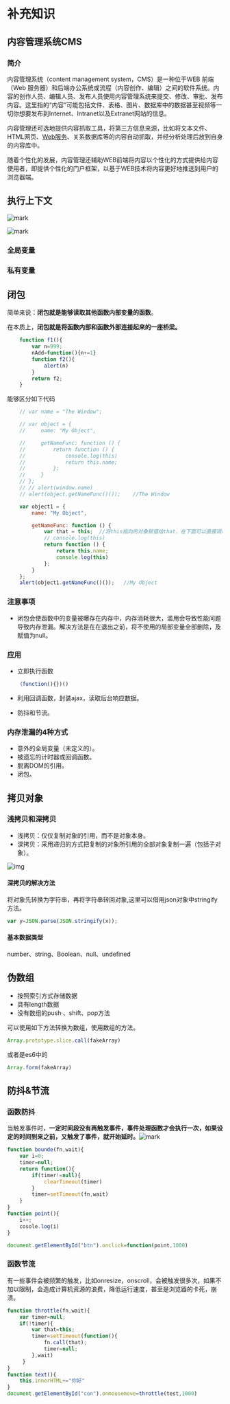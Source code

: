 # 补充知识

## 内容管理系统CMS

### 简介

内容管理系统（content management system，CMS）是一种位于WEB 前端（Web 服务器）和后端办公系统或流程（内容创作、编辑）之间的软件系统。内容的创作人员、编辑人员、发布人员使用内容管理系统来提交、修改、审批、发布内容。这里指的“内容”可能包括文件、表格、图片、数据库中的数据甚至视频等一切你想要发布到Internet、Intranet以及Extranet网站的信息。

内容管理还可选地提供内容抓取工具，将第三方信息来源，比如将文本文件、HTML网页、[Web服务](https://baike.baidu.com/item/Web服务/2837593)、关系数据库等的内容自动抓取，并经分析处理后放到自身的内容库中。

随着个性化的发展，内容管理还辅助WEB前端将内容以个性化的方式提供给内容使用者，即提供个性化的门户框架，以基于WEB技术将内容更好地推送到用户的浏览器端。

## 执行上下文

![mark](http://qiniu.cloud-zhi.com/blog/210430/B8AC4iC5He.png?imageslim)

![mark](http://qiniu.cloud-zhi.com/blog/210430/LA8cFeIica.png?imageslim)

### 全局变量



### 私有变量

## 闭包

简单来说：**闭包就是能够读取其他函数内部变量的函数**。

在本质上，**闭包就是将函数内部和函数外部连接起来的一座桥梁。**

`````js
    function f1(){
		var n=999;
		nAdd=function(){n+=1}
		function f2(){
			alert(n)
		}
		return f2;
	}
`````

能够区分如下代码

````js
    // var name = "The Window";

    // var object = {
    //     name: "My Object",

    //     getNameFunc: function () {
    //         return function () {
    //             console.log(this)
    //             return this.name;
    //         };
    //     }
    // };
    // // alert(window.name)
    // alert(object.getNameFunc()());    //The Window

    var object1 = {
        name: "My Object",

        getNameFunc: function () {
            var that = this;  //将this指向的对象赋值给that，在下面可以直接调用
            // console.log(this)
            return function () {
                return this.name;
                console.log(this)
            };
        }
    }; 
    alert(object1.getNameFunc()());   //My Object
````



### 注意事项

- 闭包会使函数中的变量被曝存在内存中，内存消耗很大，滥用会导致性能问题导致内存泄漏。解决方法是在在退出之前，将不使用的局部变量全部删除，及赋值为null。

### 应用

- 立即执行函数

  ````js
  （function(){})()
  ````

- 利用回调函数，封装ajax，读取后台响应数据。

- 防抖和节流。

### 内存泄漏的4种方式

- 意外的全局变量（未定义的）。
- 被遗忘的计时器或回调函数。
- 脱离DOM的引用。
- 闭包。

## 拷贝对象

### 浅拷贝和深拷贝

- 浅拷贝：仅仅复制对象的引用，而不是对象本身。
- 深拷贝：采用递归的方式把复制的对象所引用的全部对象复制一遍（包括子对象）。

![img](https://img.jbzj.com/file_images/article/201904/201944163413499.jpg?201934163433)

#### 深拷贝的解决方法

将对象先转换为字符串，再将字符串转回对象,这里可以借用json对象中stringify方法。

````js
var y=JSON.parse(JSON.stringify(x));
````

#### 基本数据类型

number、string、Boolean、null、undefined

## 伪数组

- 按照索引方式存储数据
- 具有length数据
- 没有数组的push·、shift、pop方法

可以使用如下方法转换为数组，使用数组的方法。

````js
Array.prototype.slice.call(fakeArray)
````

或者是es6中的

````js
Array.form(fakeArray)
````

## 防抖&节流

### 函数防抖

当触发事件时，**一定时间段没有再触发事件，事件处理函数才会执行一次，如果设定的时间到来之前，又触发了事件，就开始延时。**![mark](http://qiniu.cloud-zhi.com/blog/210430/jGl2Kb9Hj0.png?imageslim)

`````js
function bounde(fn,wait){
    var i=0;
    timer=null;
    return function(){
        if(timer!=null){
            clearTimeout(timer)
        }
        timer=setTimeout(fn,wait)
    }
}
function point(){
    i++;
    cosole.log(i)
}

document.getElementById("btn").onclick=function(point,1000)
`````

### 函数节流

有一些事件会被频繁的触发，比如onresize，onscroll，会被触发很多次，如果不加以限制，会造成计算机资源的浪费，降低运行速度，甚至是浏览器的卡死，崩溃。

````js
function throttle(fn,wait){
    var timer=null;
    if(!timer){
        var that=this;
        timer=setTimeout(function(){
            fn.call(that);
            timer=null;
        },wait)
     }
}
function text(){
    this.innerHTML+="你好"
}
document.getElementById("con").onmousemove=throttle(test,1000)
````

